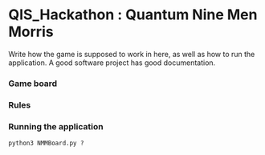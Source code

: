 # QIS_Hackathon : Quantum Nine Men Morris

Write how the game is supposed to work in here, as well as how to run the application. A good software project has good documentation.

### Game board

### Rules

### Running the application
```
python3 NMMBoard.py ?
```
